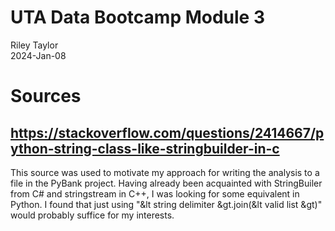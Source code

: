 UTA Data Bootcamp Module 3
==========================

Riley Taylor  
2024-Jan-08



# Sources

## https://stackoverflow.com/questions/2414667/python-string-class-like-stringbuilder-in-c

This source was used to motivate my approach for writing the analysis to a file in the PyBank project. Having already been acquainted with StringBuiler from C# and stringstream in C++, I was looking for some equivalent in Python. I found that just using "&lt string delimiter &gt.join(&lt valid list &gt)" would probably suffice for my interests. 